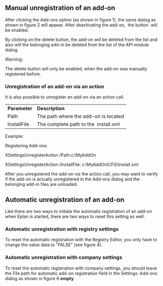 ## Manual unregistration of an add-on

After clicking the Add-ons option (as shown in figure 1), the same dialog  as shown in figure 2  will appear. After deactivating the add-on,  the button  will be enabled.



By clicking on the delete button, the add-on will be deleted from the list and also will the belonging add-in be deleted from the list of the API module dialog.

Warning:

The delete button will only be enabled, when the add-on was manually registered before.

### Unregistration of an add-on via an action

It is also possible to unregister an add-on via an action call.

|  |  |
| --- | --- |
| **Parameter** | **Description** |
| Path | The path where the add-on is located |
| InstallFile | The complete path to the  install.xml |

Example:

Registering Add-ons:

XSettingsUnregisterAction /Path:c:\MyAddOn

XSettingsUnregisterAction /InstallFile: c:\MyAddOn\CFG\Install.xml

After you unregistered the add-on via the action call, you may want to verify if the add-on is actually unregistered in the Add-ons dialog and the belonging add-in files are unloaded.

## Automatic unregistration of an add-on

Like there are two ways to initiate the automatic registration of an add-on when Eplan is started, there are two ways to reset this setting as well.

### Automatic unregistration with registry settings

To reset the automatic registration with the Registry Editor, you only have to change the value data to "FALSE" (see figure 4).

### Automatic unregistration with company settings

To reset the automatic registration with company settings, you should leave the File path for automatic add-on registration field in the Settings: Add-ons dialog  as shown in figure 6  **empty**.